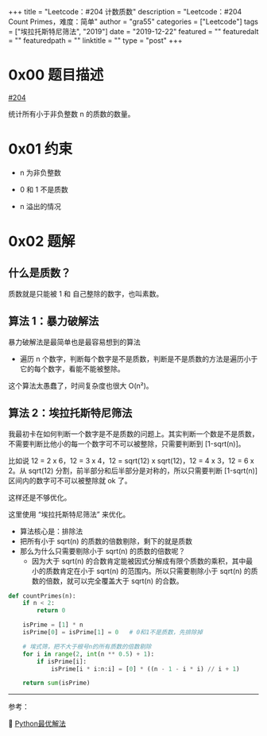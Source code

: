 +++
title = "Leetcode：#204 计数质数"
description = "Leetcode：#204 Count Primes，难度：简单"
author = "gra55"
categories = ["Leetcode"]
tags = ["埃拉托斯特尼筛法", "2019"]
date = "2019-12-22"
featured = ""
featuredalt = ""
featuredpath = ""
linktitle = ""
type = "post"
+++


# 0x00 题目描述

[#204](https://leetcode-cn.com/problems/count-primes/)

统计所有小于非负整数 n 的质数的数量。

# 0x01 约束

+ n 为非负整数

+ 0 和 1 不是质数

+ n 溢出的情况

# 0x02 题解

## 什么是质数？

质数就是只能被 1 和 自己整除的数字，也叫素数。

## 算法 1：暴力破解法

暴力破解法是最简单也是最容易想到的算法
+ 遍历 n 个数字，判断每个数字是不是质数，判断是不是质数的方法是遍历小于它的每个数字，看能不能被整除。

这个算法太愚蠢了，时间复杂度也很大 O(n²)。

## 算法 2：埃拉托斯特尼筛法

我最初卡在如何判断一个数字是不是质数的问题上。其实判断一个数是不是质数，不需要判断比他小的每一个数字可不可以被整除，只需要判断到 [1-sqrt(n)]。

比如说 12 = 2 x 6，12 = 3 x 4，12 = sqrt(12) x sqrt(12)，12 = 4 x 3，12 = 6 x 2。从 sqrt(12) 分割，前半部分和后半部分是对称的，所以只需要判断 [1-sqrt(n)] 区间内的数字可不可以被整除就 ok 了。

这样还是不够优化。

这里使用 “埃拉托斯特尼筛法” 来优化。
+ 算法核心是：排除法
+ 把所有小于 sqrt(n) 的质数的倍数剔除，剩下的就是质数
+ 那么为什么只需要剔除小于 sqrt(n) 的质数的倍数呢？
  + 因为大于 sqrt(n) 的合数肯定能被因式分解成有限个质数的乘积，其中最小的质数肯定在小于 sqrt(n) 的范围内。所以只需要剔除小于 sqrt(n) 的质数的倍数，就可以完全覆盖大于 sqrt(n) 的合数。

```python
def countPrimes(n):
    if n < 2:
        return 0

    isPrime = [1] * n
    isPrime[0] = isPrime[1] = 0   # 0和1不是质数，先排除掉

    # 埃式筛，把不大于根号n的所有质数的倍数剔除
    for i in range(2, int(n ** 0.5) + 1):
        if isPrime[i]:
            isPrime[i * i:n:i] = [0] * ((n - 1 - i * i) // i + 1)

    return sum(isPrime)
```

---
参考：

:pushpin: [Python最优解法](https://leetcode-cn.com/problems/count-primes/solution/pythonzui-you-jie-fa-mei-you-zhi-yi-liao-ba-by-bru/)
